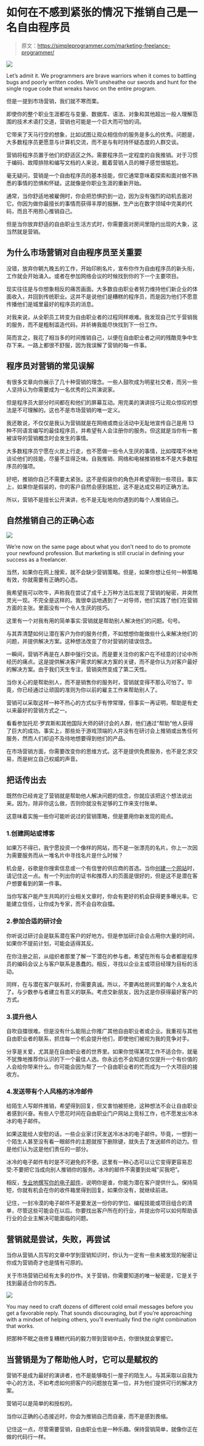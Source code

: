 # 如何在不感到紧张的情况下推销自己是一名自由程序员

> 原文：<https://simpleprogrammer.com/marketing-freelance-programmer/>

![](img/b319e622c888e184d3accbe279cdf91c.png)

Let’s admit it. We programmers are brave warriors when it comes to battling bugs and poorly written codes. We’ll unsheathe our swords and hunt for the single rogue code that wreaks havoc on the entire program.

但是一提到市场营销，我们就不寒而栗。

即使你的整个职业生涯都在与变量、数据库、语法、对象和其他超出一般人理解范围的技术术语打交道，营销也可能是一个巨大而可怕的词。

它带来了天马行空的想象，比如试图让观众相信你的服务是多么的优秀。问题是，大多数程序员更愿意与计算机交流，而不是与有时持怀疑态度的人群交谈。

营销将程序员置于他们的舒适区之外。需要程序员一定程度的自我推销。对于习惯于编码、故障排除和编写文档的人来说，戴着营销人员的帽子感觉很尴尬。

毫无疑问，营销是一个自由程序员的基本技能，但它通常意味着探索和面对做不熟悉的事情的恐惧和怀疑。这就像是你职业生涯的重新开始。

通常，当你舒适地被雇佣时，你会把恐惧扔到一边，因为没有强烈的动机去面对它。你因为做你最擅长的事情而获得丰厚的报酬，生产出在数字领域中完美的代码，而且不用担心推销自己。

但是当你放弃舒适的自由职业生活方式时，你需要面对房间里隐约出现的大象，这当然就是营销。

## 为什么市场营销对自由程序员至关重要

没错，放弃你朝九晚五的工作，开始印刷名片，宣布你作为自由程序员的新头衔，工作就会开始涌入。或者在参加网络会议的时候找到你的下一个主要项目。

现实往往是与你想象相反的痛苦画面。大多数自由职业者努力维持他们新企业的体面收入，并回到传统职业。这并不是说他们是糟糕的程序员，而是因为他们不愿意传播他们是城里最好的程序员的消息。

对我来说，从全职员工转变为自由职业者的过程同样艰难。我发现自己忙于营销我的服务，而不是粗制滥造代码，并祈祷我能尽快找到下一份工作。

简而言之，我花了相当多的时间推销自己，以便在自由职业者之间的残酷竞争中生存下来。一路上都很不舒服，因为我误解了营销的每一件事。

## 程序员对营销的常见误解

有很多文章向你展示了几十种营销的理念。一些人鼓吹成为明星社交者，而另一些人坚持认为你需要成为一名优秀的公共演说家。

但是程序员大部分时间都在和他们的屏幕互动。用完美的演讲技巧让观众惊叹的想法是不可理解的。这也不是市场营销的唯一定义。

我还敢说，不仅仅是我认为营销就是在网络或商业活动中无耻地宣传自己是用 13 种不同语言编写的最佳程序员，并希望有人会注册你的服务。但这就是当你有一套被误导的营销概念时会发生的事情。

大多数程序员宁愿在火炭上行走，也不愿做一些令人生厌的事情，比如喋喋不休地谈论他们的技能，尽量不显得乏味。自我推销、网络和电梯推销根本不是大多数程序员的强项。

好吧，推销你自己不需要太紧张。这不是假装你的角色并希望得到一些项目。事实上，如果你是假装的，你的客户自然会感到尴尬，这不是达成交易的正确方法。

所以，营销不是擅长公开演讲，也不是无耻地向你遇到的每个人推销自己。

## 自然推销自己的正确心态

![](img/5ae53d2fea1fc9b46f71ce9386aa67f0.png)

We’re now on the same page about what you don’t need to do to promote your newfound profession. But marketing is still crucial in defining your success as a freelancer.

当然，如果你在网上搜索，就不会缺少营销策略。但是，如果你想让任何一种策略有效，你就需要有正确的心态。

我希望我可以吹牛，声称我在尝试了成千上万种方法后发现了营销的秘密，并突然灵光一现。不完全是这样的。我很幸运地遇到了一对导师，他们实践了他们在营销方面的主张。里面没有一个令人生厌的技巧。

这里有一个对我有用的简单事实:营销就是帮助别人解决他们的问题。句号。

与其弄清楚如何让潜在客户为你的服务付费，不如想想你能做些什么来解决他们的问题，并提供解决方案。这种想法改变了你对营销的错误信念。

一瞬间，营销不再是在人群中强行交谈。而是要关注你的客户在不经意的讨论中所经历的痛点。这是提供解决客户需求的解决方案的关键，而不是你认为对客户最好的解决方案。由于我们天生专注，营销突然变成了第二天性。

当你关心的是帮助别人，而不是销售你的服务时，营销就变得不那么可怕了。毕竟，你已经通过让顽固的准则为你以前的雇主工作来帮助别人了。

营销可以采取这样一种不热心的方式似乎有悖常理，但事实一再证明，帮助是有史以来最好的营销方式之一。

看看参加托尼·罗宾斯和其他国际大师的研讨会的人群，他们通过“帮助”他人获得了巨大的成功。事实上，那些处于游戏顶端的人并没有在研讨会上推销或出售任何服务，然而人们却迫不及待地想要得到他们的产品。

在市场营销方面，你需要改变你的思维方式。这不是提供免费服务，也不是乞求交易，而是树立自己权威的声音。

## 把话传出去

既然你已经肯定了营销就是帮助他人解决问题的信念，你就应该把这个想法说出来。因为，除非你这么做，否则你就没有足够的工作来支付账单。

这意味着实施一些你可能听说过的营销策略，但是要用你新发现的观点。

### 1.创建网站或博客

如果万不得已，我宁愿投资一个像样的网站，而不是一张漂亮的名片。你上一次因为需要服务而从一堆名片中寻找名片是什么时候？

机会是，谷歌是你搜索信息或一个有信誉的供应商的首选。当你[创建一个网站](https://simpleprogrammer.com/marketing-create-blog/)时，请记住这一点。有一个列出你的证书和推荐人的页面是很好的，但是这不是潜在客户想要看到的第一件事。

当你写客户能产生共鸣的行业相关文章时，你会有更好的机会获得更多曝光率。它能建立信任，让你成为专家，而不会自吹自擂。

### 2.参加合适的研讨会

你听说过研讨会是联系潜在客户的好地方。但是参加研讨会会占用你大量的时间，如果你不提前计划，可能会适得其反。

在你注册之前，从组织者那里了解一下潜在的参与者。希望在所有与会者都是程序员的编码会议上与客户联系是愚蠢的。相反，寻找以企业主或项目经理为目标的活动。

同样，在与潜在客户联系时，你需要真诚。所以，不要再给房间里的每个人发名片了。与少数参与者建立有意义的联系。考虑交新朋友，因为这是你获得最好客户的方式。

### 3.提升他人

自吹自擂很难。但是没有什么能阻止你推广其他自由职业者或企业。我重视与其他自由职业者的联系，抓住每一个机会提升他们，即使他们被视为我的竞争对手。

分享是关爱，尤其是在自由职业者的世界里。如果你觉得某项工作不适合你，就毫不犹豫地推荐你认识的下一个最佳人选。你永远也不会知道仅仅提升一个有价值的人会给你带来什么。你可能会因为帮了一个自由职业者的忙而成为一个大项目的接收方。

### 4.发送带有个人风格的冰冷邮件

给陌生人写邮件推销，希望得到回复，但又害怕被拒绝，这种想法不会让自由职业者感到兴奋。有些人宁愿花时间在自由职业门户网站上竞标工作，也不愿发出冷冰冰的电子邮件。

如果这能给人安慰的话，一些企业家讨厌发送冷冰冰的电子邮件。毕竟，一想到一个陌生人甚至没有看一眼邮件的主题就按下删除键，就失去了发送邮件的动力。但是他们认为这是他们责任的一部分。

冰冷的电子邮件有时是不可避免的不便。这里有一种心态可以让它变得更容易忍受:不要把它当成向别人推销你的服务。冰冷的邮件不需要到处喊“买我吧”。

相反，[专业地撰写你的电子邮件](https://www.forbes.com/sites/forbesagencycouncil/2017/10/03/how-to-craft-a-great-marketing-email/#e7ae5095ec3f)，说明你是谁，你能为潜在客户提供什么。保持简短，你就有机会在你的收件箱里得到回复。如果你没有，就继续前进。

记住，一封冷漠的电子邮件不是要发送一份你的学位、编程技能或项目组合的清单，尽管这些可能会在以后。你要找出客户所在的行业，并提出你可以如何帮助该行业的企业主解决可能面临的问题。

## 营销就是尝试，失败，再尝试

当你从营销人员写的文章中学到营销知识时，你认为一定有一些未被发现的秘密让你成为营销奇才也是情有可原的。

关于市场营销已经有太多的炒作。关于营销，你需要知道的唯一秘密是，它是关于找到最适合你的东西。

![](img/7bb404c5812cacbff828d495b23b6d6e.png)

You may need to craft dozens of different cold email messages before you get a favorable reply. That sounds discouraging, but if you’re approaching with a mindset of helping others, you’ll eventually find the right combination that works.

把那种不眠之夜修复糟糕代码的毅力带到营销中去，你很快就会掌握它。

## 当营销是为了帮助他人时，它可以是赋权的

营销不是成为最好的演讲者，也不是能够吸引一屋子的陌生人。与其采取以自我为中心的方法，不如考虑如何把客户的问题放在第一位，并为他们提供可行的解决方案。

营销可以是简单的和授权的。

当你以正确的心态接近时，你会为推销自己而自豪，而不是感到畏缩。

记住这一点，尽管需要营销，自由职业也是一种乐趣。保持营销简单，就像你正在做的代码行一样。